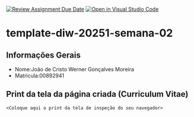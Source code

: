 [![Review Assignment Due Date](https://classroom.github.com/assets/deadline-readme-button-22041afd0340ce965d47ae6ef1cefeee28c7c493a6346c4f15d667ab976d596c.svg)](https://classroom.github.com/a/6b4UVvYL)
[![Open in Visual Studio Code](https://classroom.github.com/assets/open-in-vscode-2e0aaae1b6195c2367325f4f02e2d04e9abb55f0b24a779b69b11b9e10269abc.svg)](https://classroom.github.com/online_ide?assignment_repo_id=20132221&assignment_repo_type=AssignmentRepo)
# template-diw-20251-semana-02

## Informações Gerais
- Nome:João de Cristo Werner Gonçalves Moreira
- Matricula:00892941

## Print da tela da página criada (Curriculum Vitae)

`<Coloque aqui o print da tela de inspeção do seu navegador>`
